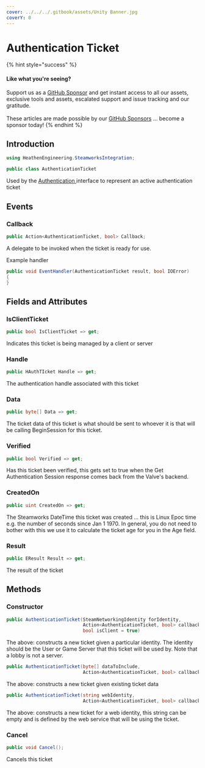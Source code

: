 ```yaml
---
cover: ../../../.gitbook/assets/Unity Banner.jpg
coverY: 0
---
```


# Authentication Ticket

{% hint style="success" %}
#### Like what you're seeing?

Support us as a [GitHub Sponsor](../../../become-a-sponsor/) and get instant access to all our assets, exclusive tools and assets, escalated support and issue tracking and our gratitude.\
\
These articles are made possible by our [GitHub Sponsors](../../../become-a-sponsor/) ... become a sponsor today!
{% endhint %}

## Introduction

```csharp
using HeathenEngineering.SteamworksIntegration;
```

```csharp
public class AuthenticationTicket
```

Used by the [Authentication ](../api/authentication.md)interface to represent an active authentication ticket

## Events

### Callback

```csharp
public Action<AuthenticationTicket, bool> Callback;
```

A delegate to be invoked when the ticket is ready for use.

Example handler

```csharp
public void EventHandler(AuthenticationTicket result, bool IOError)
{
}
```

## Fields and Attributes

### IsClientTicket

```csharp
public bool IsClientTicket => get;
```

Indicates this ticket is being managed by a client or server

### Handle

```csharp
public HAuthTIcket Handle => get;
```

The authentication handle associated with this ticket

### Data

```csharp
public byte[] Data => get;
```

The ticket data of this ticket is what should be sent to whoever it is that will be calling BeginSession for this ticket.

### Verified

```csharp
public bool Verified => get;
```

Has this ticket been verified, this gets set to true when the Get Authentication Session response comes back from the Valve's backend.

### CreatedOn

```csharp
public uint CreatedOn => get;
```

The Steamworks DateTime this ticket was created ... this is Linux Epoc time e.g. the number of seconds since Jan 1 1970. In general, you do not need to bother with this we use it to calculate the ticket age for you in the Age field.

### Result

```csharp
public EResult Result => get;
```

The result of the ticket

## Methods

### Constructor

```csharp
public AuthenticationTicket(SteamNetworkingIdentity forIdentity, 
                            Action<AuthenticationTicket, bool> callback, 
                            bool isClient = true)
```

The above: constructs a new ticket given a particular identity. The identity should be the User or Game Server that this ticket will be used by. Note that a lobby is not a server.

```csharp
public AuthenticationTicket(byte[] dataToInclude, 
                            Action<AuthenticationTicket, bool> callback)
```

The above: constructs a new ticket given existing ticket data

```csharp
public AuthenticationTicket(string webIdentity, 
                            Action<AuthenticationTicket, bool> callback)
```

The above: constructs a new ticket for a web identity, this string can be empty and is defined by the web service that will be using the ticket.

### Cancel

```csharp
public void Cancel();
```

Cancels this ticket
